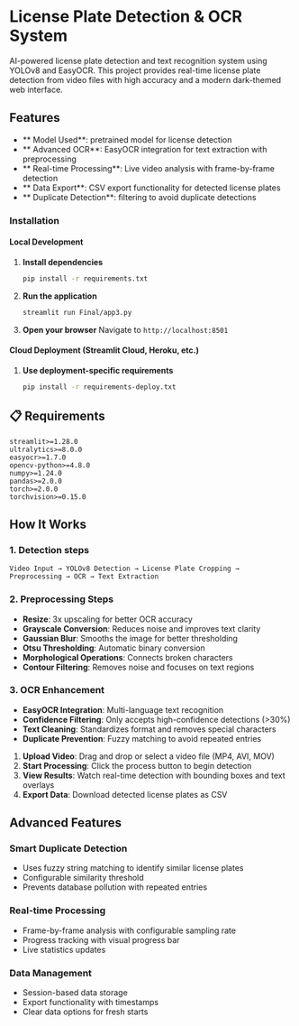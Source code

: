 # License Plate Detection & OCR System

AI-powered license plate detection and text recognition system using YOLOv8 and EasyOCR. This project provides real-time license plate detection from video files with high accuracy and a modern dark-themed web interface.



##  Features

- ** Model Used**: pretrained model for license detection
- ** Advanced OCR**: EasyOCR integration for text extraction with preprocessing
- ** Real-time Processing**: Live video analysis with frame-by-frame detection
- ** Data Export**: CSV export functionality for detected license plates
- ** Duplicate Detection**: filtering to avoid duplicate detections



### Installation

#### Local Development
1. **Install dependencies**
   ```bash
   pip install -r requirements.txt
   ```

2. **Run the application**
   ```bash
   streamlit run Final/app3.py
   ```

3. **Open your browser**
   Navigate to `http://localhost:8501`

#### Cloud Deployment (Streamlit Cloud, Heroku, etc.)
1. **Use deployment-specific requirements**
   ```bash
   pip install -r requirements-deploy.txt
   ```


## 📋 Requirements

```
streamlit>=1.28.0
ultralytics>=8.0.0
easyocr>=1.7.0
opencv-python>=4.8.0
numpy>=1.24.0
pandas>=2.0.0
torch>=2.0.0
torchvision>=0.15.0
```

##  How It Works

### 1. **Detection steps**
```
Video Input → YOLOv8 Detection → License Plate Cropping → Preprocessing → OCR → Text Extraction
```

### 2. **Preprocessing Steps**
- **Resize**: 3x upscaling for better OCR accuracy
- **Grayscale Conversion**: Reduces noise and improves text clarity
- **Gaussian Blur**: Smooths the image for better thresholding
- **Otsu Thresholding**: Automatic binary conversion
- **Morphological Operations**: Connects broken characters
- **Contour Filtering**: Removes noise and focuses on text regions

### 3. **OCR Enhancement**
- **EasyOCR Integration**: Multi-language text recognition
- **Confidence Filtering**: Only accepts high-confidence detections (>30%)
- **Text Cleaning**: Standardizes format and removes special characters
- **Duplicate Prevention**: Fuzzy matching to avoid repeated entries



1. **Upload Video**: Drag and drop or select a video file (MP4, AVI, MOV)
2. **Start Processing**: Click the process button to begin detection
3. **View Results**: Watch real-time detection with bounding boxes and text overlays
4. **Export Data**: Download detected license plates as CSV


## Advanced Features

### Smart Duplicate Detection
- Uses fuzzy string matching to identify similar license plates
- Configurable similarity threshold
- Prevents database pollution with repeated entries

### Real-time Processing
- Frame-by-frame analysis with configurable sampling rate
- Progress tracking with visual progress bar
- Live statistics updates

### Data Management
- Session-based data storage
- Export functionality with timestamps
- Clear data options for fresh starts

